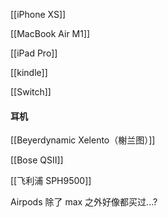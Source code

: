 
[[iPhone XS]]

[[MacBook Air M1]]

[[iPad Pro]]

[[kindle]]

[[Switch]]


#### 耳机
[[Beyerdynamic Xelento（榭兰图）]]

[[Bose QSII]]

[[飞利浦 SPH9500]]

Airpods 除了 max 之外好像都买过...?

